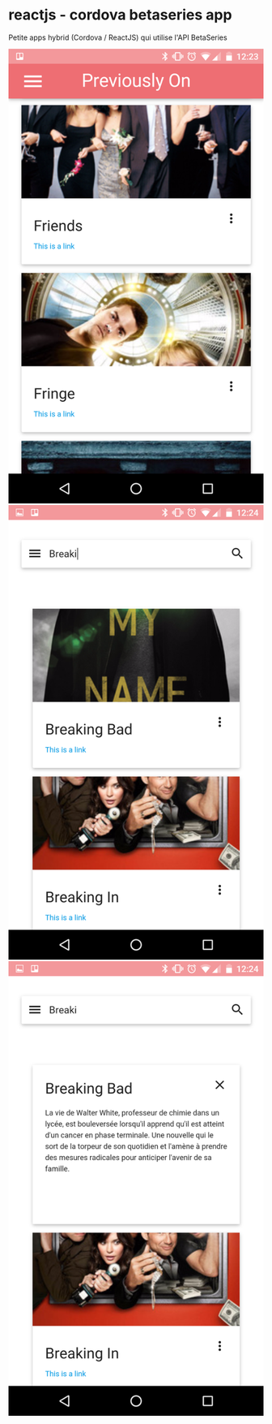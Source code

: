 # reactjs - cordova betaseries app

Petite apps hybrid (Cordova / ReactJS) qui utilise l'API BetaSeries

![Screenshot](https://raw.githubusercontent.com/FreakDev/reactjs-cordova-betaseries-app/master/screenshots/screenshot_1.png "Screenshot")
![Screenshot](https://raw.githubusercontent.com/FreakDev/reactjs-cordova-betaseries-app/master/screenshots/screenshot_2.png "Screenshot")
![Screenshot](https://raw.githubusercontent.com/FreakDev/reactjs-cordova-betaseries-app/master/screenshots/screenshot_3.png "Screenshot")
